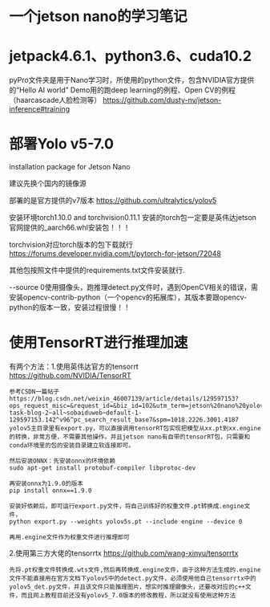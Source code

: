 # 一个jetson nano的学习笔记

# jetpack4.6.1、python3.6、cuda10.2
pyPro文件夹是用于Nano学习时，所使用的python文件，包含NVIDIA官方提供的“Hello AI world” Demo用的跑deep learning的例程、Open CV的例程（haarcascade人脸检测等） 
https://github.com/dusty-nv/jetson-inference#training


# 部署Yolo v5-7.0
installation package for Jetson Nano

建议先换个国内的镜像源

部署的是官方提供的v7版本
 https://github.com/ultralytics/yolov5 

安装环境torch1.10.0 and torchvision0.11.1
安装的torch包一定要是英伟达jetson官网提供的_aarch66.whl安装包！！！

torchvision对应torch版本的包下载就行
https://forums.developer.nvidia.com/t/pytorch-for-jetson/72048

其他包按照文件中提供的requirements.txt文件安装就行.

--source 0使用摄像头，跑推理detect.py文件时，遇到OpenCV相关的错误，需安装opencv-contrib-python（一个opencv的拓展库），其版本要跟opencv-python的版本一致，安装过程很慢！！

# 使用TensorRT进行推理加速
有两个方法：1.使用英伟达官方的tensorrt https://github.com/NVIDIA/TensorRT

    参考CSDN一篇帖子 https://blog.csdn.net/weixin_46007139/article/details/129597153?ops_request_misc=&request_id=&biz_id=102&utm_term=jetson%20nano%20yolov5%20%20&utm_medium=distribute.pc_search_result.none-task-blog-2~all~sobaiduweb~default-1-129597153.142^v96^pc_search_result_base7&spm=1018.2226.3001.4187 yolov5主目录里有export.py，可以直接调用tensorRT包实现把模型从xx.pt到xx.engine的转换，非常方便，不需要其他操作。并且jetson nano有自带的tensorRT包，只需要和conda环境里的包的安装目录建立软连接即可。
    
    然后安装ONNX：先安装onnx的环境依赖
    sudo apt-get install protobuf-compiler libprotoc-dev
    
    再安装onnx为1.9.0的版本
    pip install onnx==1.9.0

    安装好依赖后，即可运行export.py文件，将自己训练好的权重文件.pt转换成.engine文件，
    python export.py --weights yolov5s.pt --include engine --device 0 

    再用.engine文件作为权重文件进行推理即可

2.使用第三方大佬的tensorrtx https://github.com/wang-xinyu/tensorrtx 

    先将.pt权重文件转换成.wts文件,然后再转换成.engine文件，由于这种方法生成的.engine文件不能直接用在官方文档下yolov5中的detect.py文件，必须使用他自己tensorrtx中的yolov5_det.py文件，并且该文件只能推理图片，想实时推理摄像头，还要改对应的c++文件，而且网上教程目前还没有yolov5_7.0版本的修改教程，所以就没有使用这种方法
